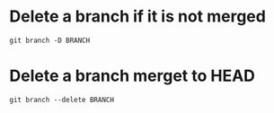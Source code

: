 # Delete a branch if it is not merged  
`git branch -D BRANCH`  
# Delete a branch merget to HEAD
`git branch --delete BRANCH`  
